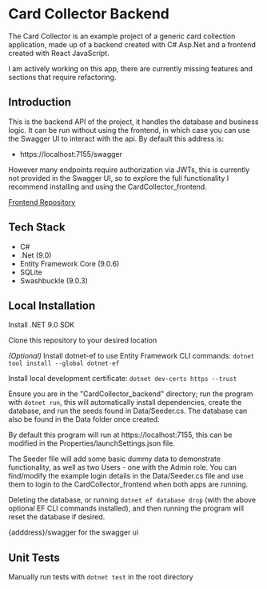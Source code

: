 # Card Collector Backend

The Card Collector is an example project of a generic card collection application, made up of a backend created with C# Asp.Net and a frontend created with React JavaScript.

I am actively working on this app, there are currently missing features and sections that require refactoring. 

## Introduction

This is the backend API of the project, it handles the database and business logic. It can be run without using the frontend, in which case you can use the Swagger UI to interact with the api. By default this address is: 
* https://localhost:7155/swagger

However many endpoints require authorization via JWTs, this is currently not provided in the Swagger UI, so to explore the full functionality I recommend installing and using the CardCollector_frontend.

[Frontend Repository](https://github.com/Ricky656/CardCollector_frontend)

## Tech Stack

* C#
* .Net (9.0)
* Entity Framework Core (9.0.6)
* SQLite
* Swashbuckle (9.0.3)

## Local Installation

Install .NET 9.0 SDK

Clone this repository to your desired location

*(Optional)* Install dotnet-ef to use Entity Framework CLI commands: `dotnet tool install --global dotnet-ef`

Install local development certificate: `dotnet dev-certs https --trust`

Ensure you are in the "CardCollector_backend" directory; run the program with `dotnet run`, this will automatically install dependencies, create the database, and run the seeds found in Data/Seeder.cs. The database can also be found in the Data folder once created. 

By default this program will run at https://localhost:7155, this can be modified in the Properties/launchSettings.json file.

The Seeder file will add some basic dummy data to demonstrate functionality, as well as two Users - one with the Admin role. You can find/modify the example login details in the Data/Seeder.cs file and use them to login to the CardCollector_frontend when both apps are running. 

Deleting the database, or running `dotnet ef database drop` (with the above optional EF CLI commands installed), and then running the program will reset the database if desired. 

{adddress}/swagger for the swagger ui

## Unit Tests

Manually run tests with `dotnet test` in the root directory


